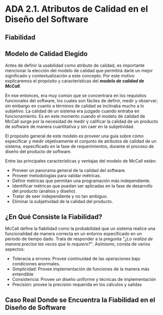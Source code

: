 # ADA 2.1. Atributos de Calidad en el Diseño del Software

## Fiabilidad

## Modelo de Calidad Elegido
Antes de definir la usabilidad como atributo de calidad, es importante mencionar la elección del modelo de calidad que permitirá darle un mejor significado y contextualización a este concepto. Por este motivo explicaremos el propósito y características del **_modelo de calidad de McCall_**.

En ese entonces, era muy común que se concentrara en los requisitos funcionales del software, los cuales son fáciles de definir, medir y observar; sin embargo en cuanto a términos de calidad se inclinaba mucho a lo subjetivo. La calidad de un sistema era juzgado cuando entraba en funcionamiento. Es en este momento cuando el modelo de calidad de McCall surge por la necesidad de medir y calificar la calidad de un producto de software de manera cuantitativa y sin caer en la subjetividad.

El propósito general de este modelo es proveer una guía sobre cómo especificar y medir objetivamente el conjunto de atributos de calidad de un sistema, especificado en la fase de requerimientos, durante el proceso de diseño del producto de software.

Entre las principales características y ventajas del modelo de McCall están:
* Proveer un panorama general de la calidad del software.
* Proveer metodologías para validar métricas.
* Definir métricas que permitan una programación más independiente.
* Identificar métricas que puedan ser aplicadas en la fase de desarrollo del producto (análisis y diseño).
* Tratar de seer independiente y no tan ambiguo.
* Eliminar la subjetividad de la calidad del producto. 

## ¿En Qué Consiste la Fiabilidad?
McCall define la fiabilidad como la probabilidad que un sistema realice una funcionalidad de manera correcta en un entorno especificado en un periodo de tiempo dado. Trata de responder a la pregunta *_"¿Lo realiza de manera precisa las veces que lo requiero?"_*. Asímismo, consta de varios aspectos:
* Toleracia a errores: Provee continuidad de las operaciones bajo condiciones anormales. 
* Simplicidad: Provee implementación de funciones de la manera más entendible
* Consistencia: Provee un diseño uniforme y técnicas de implementación
* Precisión: provee la precisión requerida en los cálculos y salidas

## Caso Real Donde se Encuentra la Fiabilidad en el Diseño de Software
